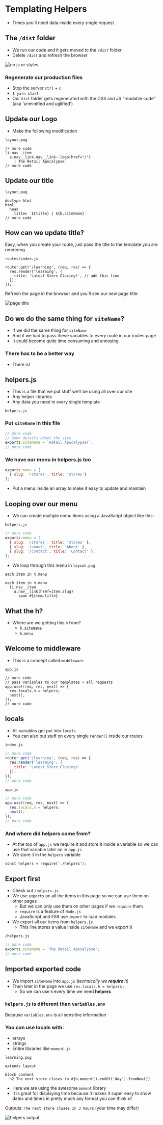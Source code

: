 # Templating Helpers
* Times you'll need data inside every single request

## The `/dist` folder
* We run our code and it gets moved to the `/dist` folder
* Delete `/dist` and refresh the browser

![no js or styles](https://i.imgur.com/Rsi2WRI.png)

### Regenerate our production files
* Stop the server `ctrl` + `c`
* `$ yarn start`
* Our `dist` folder gets regenerated with the CSS and JS "readable code" (aka 'unminified and uglified')

## Update our Logo
* Make the following modification

`layout.pug`

```
// more code
li.nav__item
  a.nav__link.nav__link--logo(href="/")
    | The Retail Apocalypse
// more code
```

## Update our title
`layout.pug`

```
doctype html
html
  head
    title= `${title} | ${h.siteName}`
// more code
```

## How can we update title?
Easy, when you create your route, just pass the title to the template you are rendering

`routes/index.js`

```
router.get('/learning', (req, res) => {
  res.render('learning', {
    title: 'Latest Store Closing!', // add this line
  });
});
```

Refresh the page in the browser and you'll see our new page title:

![page title](https://i.imgur.com/CMmR3HS.png)

## Do we do the same thing for `siteName`?
* If we did the same thing for `siteName`
* And if we had to pass these variables to every route in our routes page
* It could become quite time consuming and annoying

### There has to be a better way
* There is!

## helpers.js
* This is a file that we put stuff we'll be using all over our site
* Any helper libraries
* Any data you need in every single template

`helpers.js`

### Put `siteName` in this file

```js
// more code
// Some details about the site
exports.siteName = `Retail Apocalypse!`;
// more code
```

### We have our menu in helpers.js too
```js
exports.menu = [
  { slug: '/stores', title: 'Stores'}
];
```

* Put a menu inside an array to make it easy to update and maintain

## Looping over our menu
* We can create multiple menu items using a JavaScript object like this:

`helpers.js`

```js
// more code
exports.menu = [
  { slug: '/stores', title: 'Stores' },
  { slug: '/about', title: 'About' },
  { slug: '/contact', title: 'Contact' },
];
```

* We loop through this menu in `layout.pug`

`each item in h.menu`

```
each item in h.menu
  li.nav__item
    a.nav__link(href=item.slug)
      span #{item.title}
```

## What the h?
* Where are we getting this `h` from?
  - `h.siteName`
  - `h.menu`

## Welcome to middleware
* This is a concept called `middleware`

`app.js`

```
// more code
// pass variables to our templates + all requests
app.use((req, res, next) => {
  res.locals.h = helpers;
  next();
});
// more code
```

## locals
* All variables get put into `locals`
* You can also put stuff on every single `render()` inside our routes

`index.js`

```js
// more code
router.get('/learning', (req, res) => {
  res.render('learning', {
    title: 'Latest Store Closings'
  });
});
// more code
```

`app.js`

```js
// more code
app.use((req, res, next) => {
  res.locals.h = helpers;
  next();
});
// more code
```

### And where did helpers come from?
* At the top of `app.js` we require it and store it inside a variable so we can use that variable later on in `app.js`
* We store it in the `helpers` variable

`const helpers = require('./helpers');`

## Export first
* Check out `/helpers.js`
* We use `exports` on all the items in this page so we can use them on other pages
  - But we can only use them on other pages if we `require` them
  - `require` is a feature of `Node.js`
  - JavaScript and ES6 use `import` to load modules
* We export all our items from `helpers.js`
  - This line stores a value inside `siteName` and we export it

`/helpers.js`

```js
// more code
exports.siteName = 'The Retail Apocalypse';
// more code
```

## Imported exported code
* We import `siteName` into `app.js` (_technically we **require** it_)
* Then later in the page we use `res.locals.h = helpers;`
  - So we can use `h` every time we need **helpers**

### `helpers.js` is different than `variables.env`
Because `variables.env` is all sensitive information

### You can use locals with:
* arrays
* strings
* Entire libraries like `moment.js`

`learning.pug`

```
extends layout

block content
  h2 The next store closes in #{h.moment().endOf('day').fromNow()}
```

* Here we are using the awesome `moment` library
* It is great for displaying time because it makes it super easy to show dates and times in pretty much any format you can think of

Outputs: `The next store closes in 3 hours` (your time may differ)

![helpers output](https://i.imgur.com/ti7tL4i.png)
